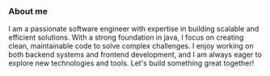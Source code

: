 ### About me
I am a passionate software engineer with expertise in building scalable and efficient solutions. With a strong foundation in java, I focus on creating clean, maintainable code to solve complex challenges. I enjoy working on both backend systems and frontend development, and I am always eager to explore new technologies and tools. Let's build something great together!
